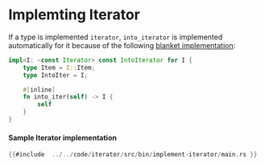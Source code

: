 # Implemting Iterator

If a type is implemented `iterator`, `into_iterator` is implemented automatically for it because of the following [blanket implementation](https://doc.rust-lang.org/src/core/iter/traits/collect.rs.html#266):
``` rust
impl<I: ~const Iterator> const IntoIterator for I {
    type Item = I::Item;
    type IntoIter = I;

    #[inline]
    fn into_iter(self) -> I {
        self
    }
}
```

#### Sample Iterator implementation
```rust
{{#include  ../../code/iterator/src/bin/implement-iterator/main.rs }}
```
